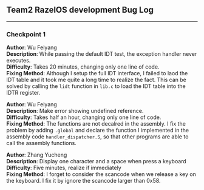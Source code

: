 ## Team2 RazelOS development Bug Log

-----
### Checkpoint 1

**Author**: Wu Feiyang<br>
**Description**: While passing the default IDT test, the exception handler never executes.<br>
**Difficulty**: Takes 20 minutes, changing only one line of code.<br>
**Fixing Method**: Although I setup the full IDT interface, I failed to laod the IDT table and 
it took me quite a long time to realize the fact. This can be solved by calling the `lidt` function
in `lib.c` to load the IDT table into the IDTR register.

**Author**: Wu Feiyang<br>
**Description**: Make error showing undefined reference.<br>
**Difficulty**: Takes half an hour, changing only one line of code.<br>
**Fixing Method**: The functions are not decalred in the assembly. 
I fix the problem by adding `.global` and declare the function I implemented in 
the assembly code `handler_dispatcher.S`, so that other programs are able to call
the assembly functions.


**Author**: Zhang Yucheng<br>
**Description**: Display one character and a space when press a keyboard <br>
**Difficulty**: Five minutes, realize if immediately<br>
**Fixing Method**: I forget to consider the scancode when we release a key on the keyboard. I fix it by ignore the scancode larger than 0x58.


